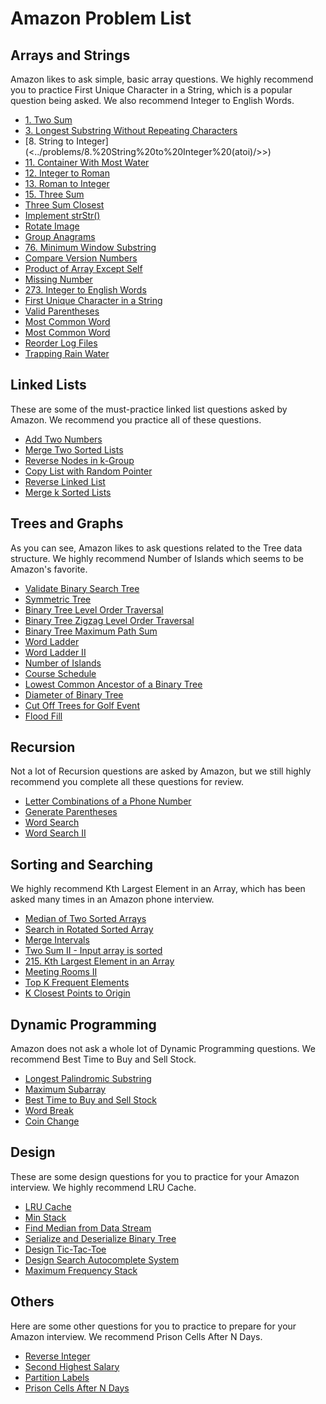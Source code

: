 # Amazon Problem List

## Arrays and Strings

Amazon likes to ask simple, basic array questions. We highly recommend you to practice First Unique Character in a String, which is a popular question being asked. We also recommend Integer to English Words.

- [1. Two Sum](../problems/1.%20Two%20Sum/)
- [3. Longest Substring Without Repeating Characters](../problems/3.%20Longest%20Substring%20Without%20Repeating%20Characters/)
- [8. String to Integer](<../problems/8.%20String%20to%20Integer%20(atoi)/>>)
- [11. Container With Most Water](../problems/11.%20Container%20With%20Most%20Water/)
- [12. Integer to Roman](../problems/12.%20Integer%20to%20Roman/)
- [13. Roman to Integer](../problems/13.%20Roman%20to%20Integer/)
- [15. Three Sum](../problems/15.%20Three%20Sum/)
- [Three Sum Closest](../problems/)
- [Implement strStr()](../problems/)
- [Rotate Image](../problems/)
- [Group Anagrams](../problems/)
- [76. Minimum Window Substring](../problems/76.%20Minimum%20Window%20Substring/)
- [Compare Version Numbers](../problems/)
- [Product of Array Except Self](../problems/)
- [Missing Number](../problems/)
- [273. Integer to English Words](../problems/273.%20Integer%20to%20English%20Words/)
- [First Unique Character in a String](../problems/)
- [Valid Parentheses](../problems/)
- [Most Common Word](../problems/)
- [Most Common Word](../problems/)
- [Reorder Log Files](../problems/)
- [Trapping Rain Water](../problems/)

## Linked Lists

These are some of the must-practice linked list questions asked by Amazon. We recommend you practice all of these questions.

- [Add Two Numbers](../problems/)
- [Merge Two Sorted Lists](../problems/)
- [Reverse Nodes in k-Group](../problems/)
- [Copy List with Random Pointer](../problems/)
- [Reverse Linked List](../problems/)
- [Merge k Sorted Lists](../problems/)

## Trees and Graphs

As you can see, Amazon likes to ask questions related to the Tree data structure. We highly recommend Number of Islands which seems to be Amazon's favorite.

- [Validate Binary Search Tree](../problems/)
- [Symmetric Tree](../problems/)
- [Binary Tree Level Order Traversal](../problems/)
- [Binary Tree Zigzag Level Order Traversal](../problems/)
- [Binary Tree Maximum Path Sum](../problems/)
- [Word Ladder](../problems/)
- [Word Ladder II](../problems/)
- [Number of Islands](../problems/)
- [Course Schedule](../problems/)
- [Lowest Common Ancestor of a Binary Tree](../problems/)
- [Diameter of Binary Tree](../problems/)
- [Cut Off Trees for Golf Event](../problems/)
- [Flood Fill](../problems/)

## Recursion

Not a lot of Recursion questions are asked by Amazon, but we still highly recommend you complete all these questions for review.

- [Letter Combinations of a Phone Number](../problems/)
- [Generate Parentheses](../problems/)
- [Word Search](../problems/)
- [Word Search II](../problems/)

## Sorting and Searching

We highly recommend Kth Largest Element in an Array, which has been asked many times in an Amazon phone interview.

- [Median of Two Sorted Arrays](../problems/)
- [Search in Rotated Sorted Array](../problems/)
- [Merge Intervals](../problems/)
- [Two Sum II - Input array is sorted](../problems/)
- [215. Kth Largest Element in an Array](../problems/215.%20Kth%20Largest%20Element%20in%20an%20Array/)
- [Meeting Rooms II](../problems/)
- [Top K Frequent Elements](../problems/)
- [K Closest Points to Origin](../problems/)

## Dynamic Programming

Amazon does not ask a whole lot of Dynamic Programming questions. We recommend Best Time to Buy and Sell Stock.

- [Longest Palindromic Substring](../problems/)
- [Maximum Subarray](../problems/)
- [Best Time to Buy and Sell Stock](../problems/)
- [Word Break](../problems/)
- [Coin Change](../problems/)

## Design

These are some design questions for you to practice for your Amazon interview. We highly recommend LRU Cache.

- [LRU Cache](../problems/)
- [Min Stack](../problems/)
- [Find Median from Data Stream](../problems/)
- [Serialize and Deserialize Binary Tree](../problems/)
- [Design Tic-Tac-Toe](../problems/)
- [Design Search Autocomplete System](../problems/)
- [Maximum Frequency Stack](../problems/)

## Others

Here are some other questions for you to practice to prepare for your Amazon interview. We recommend Prison Cells After N Days.

- [Reverse Integer](../problems/)
- [Second Highest Salary](../problems/)
- [Partition Labels](../problems/)
- [Prison Cells After N Days](../problems/)
